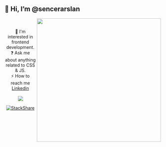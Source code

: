 ## 👋 Hi, I’m @sencerarslan 

<div align="center">  
<a href="https://www.linkedin.com/in/sencerarslan/"><img src="https://github-readme-stats.vercel.app/api/top-langs/?username=sencerarslan&hide_border=true&layout=compact" align="right" width="400"></a> <br/><br/>
👀 I'm interested in frontend development.<br/>  
❓ Ask me about anything related to CSS & JS.<br/>  
⚡ How to reach me <a href="https://www.linkedin.com/in/sencerarslan/">Linkedin</a><br/>  <br/>  
<a href="https://www.linkedin.com/in/sencerarslan/"><img src="https://komarev.com/ghpvc/?username=sencerarslan&&style=flat-square"/></a>
<br/>

[![StackShare](http://img.shields.io/badge/tech-stack-0690fa.svg?style=flat)](https://stackshare.io/sencerarslan/sencerarslan)
</div>
